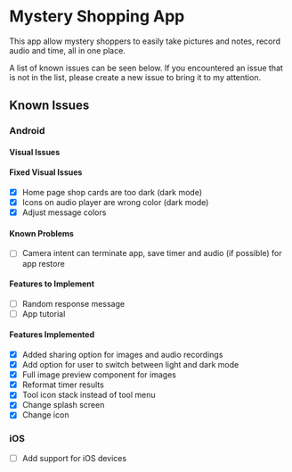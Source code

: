 # Mystery Shopping App
This app allow mystery shoppers to easily take pictures and notes, record audio and time,
all in one place.

A list of known issues can be seen below. If you encountered an issue that is not in the
list, please create a new issue to bring it to my attention.


## Known Issues

### Android
#### Visual Issues

#### Fixed Visual Issues
- [x] Home page shop cards are too dark (dark mode)
- [x] Icons on audio player are wrong color (dark mode)
- [x] Adjust message colors

#### Known Problems
 - [ ] Camera intent can terminate app, save timer and audio (if possible) for app restore

#### Features to Implement
- [ ] Random response message
- [ ] App tutorial

#### Features Implemented
- [x] Added sharing option for images and audio recordings
- [x] Add option for user to switch between light and dark mode
- [x] Full image preview component for images
- [x] Reformat timer results
- [x] Tool icon stack instead of tool menu
- [x] Change splash screen
- [x] Change icon

### iOS
- [ ] Add support for iOS devices
